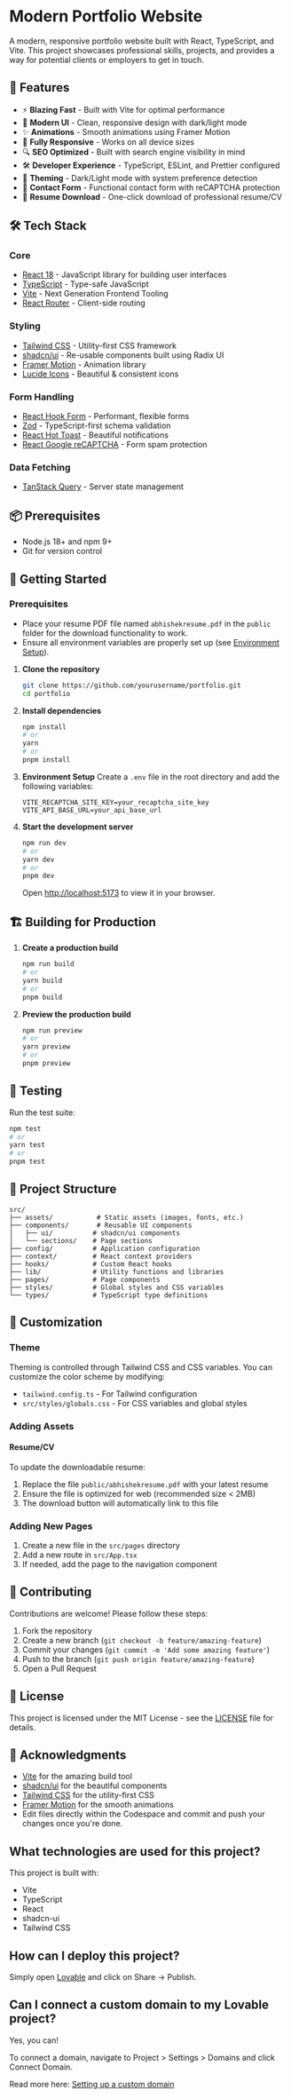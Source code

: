 # Modern Portfolio Website

A modern, responsive portfolio website built with React, TypeScript, and Vite. This project showcases professional skills, projects, and provides a way for potential clients or employers to get in touch.

## 🚀 Features

- ⚡ **Blazing Fast** - Built with Vite for optimal performance
- 🎨 **Modern UI** - Clean, responsive design with dark/light mode
- ✨ **Animations** - Smooth animations using Framer Motion
- 📱 **Fully Responsive** - Works on all device sizes
- 🔍 **SEO Optimized** - Built with search engine visibility in mind
- 🛠 **Developer Experience** - TypeScript, ESLint, and Prettier configured
- 🎨 **Theming** - Dark/Light mode with system preference detection
- 📝 **Contact Form** - Functional contact form with reCAPTCHA protection
- 📄 **Resume Download** - One-click download of professional resume/CV

## 🛠 Tech Stack

### Core
- [React 18](https://reactjs.org/) - JavaScript library for building user interfaces
- [TypeScript](https://www.typescriptlang.org/) - Type-safe JavaScript
- [Vite](https://vitejs.dev/) - Next Generation Frontend Tooling
- [React Router](https://reactrouter.com/) - Client-side routing

### Styling
- [Tailwind CSS](https://tailwindcss.com/) - Utility-first CSS framework
- [shadcn/ui](https://ui.shadcn.com/) - Re-usable components built using Radix UI
- [Framer Motion](https://www.framer.com/motion/) - Animation library
- [Lucide Icons](https://lucide.dev/) - Beautiful & consistent icons

### Form Handling
- [React Hook Form](https://react-hook-form.com/) - Performant, flexible forms
- [Zod](https://zod.dev/) - TypeScript-first schema validation
- [React Hot Toast](https://react-hot-toast.com/) - Beautiful notifications
- [React Google reCAPTCHA](https://www.npmjs.com/package/react-google-recaptcha) - Form spam protection

### Data Fetching
- [TanStack Query](https://tanstack.com/query) - Server state management

## 📦 Prerequisites

- Node.js 18+ and npm 9+
- Git for version control

## 🚀 Getting Started

### Prerequisites

- Place your resume PDF file named `abhishekresume.pdf` in the `public` folder for the download functionality to work.
- Ensure all environment variables are properly set up (see [Environment Setup](#-environment-setup)).

1. **Clone the repository**
   ```bash
   git clone https://github.com/yourusername/portfolio.git
   cd portfolio
   ```

2. **Install dependencies**
   ```bash
   npm install
   # or
   yarn
   # or
   pnpm install
   ```

3. **Environment Setup**
   Create a `.env` file in the root directory and add the following variables:
   ```env
   VITE_RECAPTCHA_SITE_KEY=your_recaptcha_site_key
   VITE_API_BASE_URL=your_api_base_url
   ```

4. **Start the development server**
   ```bash
   npm run dev
   # or
   yarn dev
   # or
   pnpm dev
   ```
   Open [http://localhost:5173](http://localhost:5173) to view it in your browser.

## 🏗 Building for Production

1. **Create a production build**
   ```bash
   npm run build
   # or
   yarn build
   # or
   pnpm build
   ```

2. **Preview the production build**
   ```bash
   npm run preview
   # or
   yarn preview
   # or
   pnpm preview
   ```

## 🧪 Testing

Run the test suite:

```bash
npm test
# or
yarn test
# or
pnpm test
```

## 🧱 Project Structure

```
src/
├── assets/           # Static assets (images, fonts, etc.)
├── components/       # Reusable UI components
│   ├── ui/          # shadcn/ui components
│   └── sections/    # Page sections
├── config/          # Application configuration
├── context/         # React context providers
├── hooks/           # Custom React hooks
├── lib/             # Utility functions and libraries
├── pages/           # Page components
├── styles/          # Global styles and CSS variables
└── types/           # TypeScript type definitions
```

## 🎨 Customization

### Theme

Theming is controlled through Tailwind CSS and CSS variables. You can customize the color scheme by modifying:

- `tailwind.config.ts` - For Tailwind configuration
- `src/styles/globals.css` - For CSS variables and global styles

### Adding Assets

#### Resume/CV
To update the downloadable resume:
1. Replace the file `public/abhishekresume.pdf` with your latest resume
2. Ensure the file is optimized for web (recommended size < 2MB)
3. The download button will automatically link to this file

### Adding New Pages

1. Create a new file in the `src/pages` directory
2. Add a new route in `src/App.tsx`
3. If needed, add the page to the navigation component

## 🤝 Contributing

Contributions are welcome! Please follow these steps:

1. Fork the repository
2. Create a new branch (`git checkout -b feature/amazing-feature`)
3. Commit your changes (`git commit -m 'Add some amazing feature'`)
4. Push to the branch (`git push origin feature/amazing-feature`)
5. Open a Pull Request

## 📝 License

This project is licensed under the MIT License - see the [LICENSE](LICENSE) file for details.

## 🙏 Acknowledgments

- [Vite](https://vitejs.dev/) for the amazing build tool
- [shadcn/ui](https://ui.shadcn.com/) for the beautiful components
- [Tailwind CSS](https://tailwindcss.com/) for the utility-first CSS
- [Framer Motion](https://www.framer.com/motion/) for the smooth animations
- Edit files directly within the Codespace and commit and push your changes once you're done.

## What technologies are used for this project?

This project is built with:

- Vite
- TypeScript
- React
- shadcn-ui
- Tailwind CSS

## How can I deploy this project?

Simply open [Lovable](https://lovable.dev/projects/a0b0d0c2-9933-425a-9aea-c5ad56ad02b2) and click on Share -> Publish.

## Can I connect a custom domain to my Lovable project?

Yes, you can!

To connect a domain, navigate to Project > Settings > Domains and click Connect Domain.

Read more here: [Setting up a custom domain](https://docs.lovable.dev/tips-tricks/custom-domain#step-by-step-guide)
